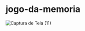 # jogo-da-memoria
![Captura de Tela (11)](https://github.com/Deyvid-22/jogo-da-memoria/assets/140274792/00a475d1-1b4f-4e90-9578-220b4fcdeaa7)
